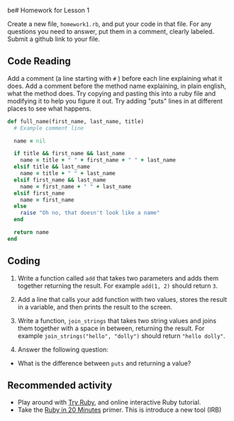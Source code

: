 be# Homework for Lesson 1

Create a new file, `homework1.rb`, and put your code in that file. For any questions you need to answer, put them in a comment, clearly labeled. Submit a github link to your file.

## Code Reading

Add a comment (a line starting with `#` ) before each line explaining what it does. Add a comment before the method name explaining, in plain english, what the method does. Try copying and pasting this into a ruby file and modifying it to help you figure it out. Try adding "puts" lines in at different places to see what happens.

```ruby
def full_name(first_name, last_name, title)
  # Example comment line

  name = nil

  if title && first_name && last_name
    name = title + " " + first_name + " " + last_name
  elsif title && last_name
    name = title + " " + last_name
  elsif first_name && last_name
    name = first_name + " " + last_name
  elsif first_name
    name = first_name
  else
    raise "Oh no, that doesn't look like a name"
  end

  return name
end
```

## Coding

1. Write a function called `add` that takes two parameters and adds them together returning the result. For example `add(1, 2)` should return `3`. 

2. Add a line that calls your add function with two values, stores the result in a variable, and then prints the result to the screen.

3. Write a function, `join_strings` that takes two string values and joins them together with a space in between, returning the result. For example `join_strings("hello", "dolly")` should return `"hello dolly"`.

4. Answer the following question:
  - What is the difference between `puts` and returning a value?


## Recommended activity

- Play around with [Try Ruby](http://tryruby.org/levels/1/challenges/0), and online interactive Ruby tutorial.
- Take the [Ruby in 20 Minutes](https://www.ruby-lang.org/en/documentation/quickstart/) primer. This is introduce a new tool (IRB)